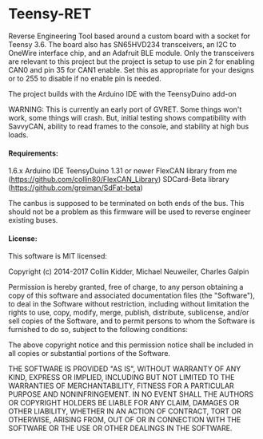 Teensy-RET
=======

Reverse Engineering Tool based around a custom board with a socket for Teensy 3.6. The board also has SN65HVD234 transceivers, 
an I2C to OneWire interface chip, and an Adafruit BLE module. Only the transceivers are relevant to this project but the project
is setup to use pin 2 for enabling CAN0 and pin 35 for CAN1 enable. Set this as appropriate for your designs or to 255 to disable
if no enable pin is needed.

The project builds with the Arduino IDE with the TeensyDuino add-on

WARNING: This is currently an early port of GVRET. Some things won't work, some things will crash. But, initial testing shows
compatibility with SavvyCAN, ability to read frames to the console, and stability at high bus loads.

#### Requirements:

1.6.x Arduino IDE
TeensyDuino 1.31 or newer
FlexCAN library from me (https://github.com/collin80/FlexCAN_Library)
SDCard-Beta library  (https://github.com/greiman/SdFat-beta)

The canbus is supposed to be terminated on both ends of the bus. This should not be a problem as this firmware will be used to reverse engineer existing buses.

#### License:

This software is MIT licensed:

Copyright (c) 2014-2017 Collin Kidder, Michael Neuweiler, Charles Galpin

Permission is hereby granted, free of charge, to any person obtaining
a copy of this software and associated documentation files (the
"Software"), to deal in the Software without restriction, including
without limitation the rights to use, copy, modify, merge, publish,
distribute, sublicense, and/or sell copies of the Software, and to
permit persons to whom the Software is furnished to do so, subject to
the following conditions:

The above copyright notice and this permission notice shall be included
in all copies or substantial portions of the Software.

THE SOFTWARE IS PROVIDED "AS IS", WITHOUT WARRANTY OF ANY KIND,
EXPRESS OR IMPLIED, INCLUDING BUT NOT LIMITED TO THE WARRANTIES OF
MERCHANTABILITY, FITNESS FOR A PARTICULAR PURPOSE AND NONINFRINGEMENT.
IN NO EVENT SHALL THE AUTHORS OR COPYRIGHT HOLDERS BE LIABLE FOR ANY
CLAIM, DAMAGES OR OTHER LIABILITY, WHETHER IN AN ACTION OF CONTRACT,
TORT OR OTHERWISE, ARISING FROM, OUT OF OR IN CONNECTION WITH THE
SOFTWARE OR THE USE OR OTHER DEALINGS IN THE SOFTWARE.


